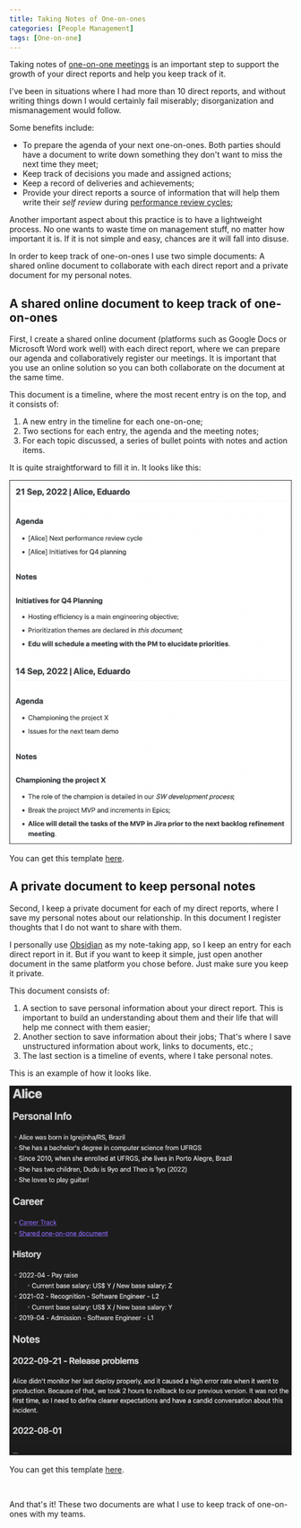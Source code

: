 ```yaml
---
title: Taking Notes of One-on-ones
categories: [People Management]
tags: [One-on-one]
---
```


Taking notes of [one-on-one meetings](/mgmt/people/one-on-ones) is an important step to support the growth of your direct reports and help you keep track of it.

I've been in situations where I had more than 10 direct reports, and without writing things down I would certainly fail miserably; disorganization and mismanagement would follow.

Some benefits include:

- To prepare the agenda of your next one-on-ones. Both parties should have a document to write down something they don't want to miss the next time they meet;
- Keep track of decisions you made and assigned actions;
- Keep a record of deliveries and achievements;
- Provide your direct reports a source of information that will help them write their *self review* during [performance review cycles](/performance-review-cycle);

Another important aspect about this practice is to have a lightweight process. No one wants to waste time on management stuff, no matter how important it is. If it is not simple and easy, chances are it will fall into disuse.

In order to keep track of one-on-ones I use two simple documents: A shared online document to collaborate with each direct report and a private document for my personal notes.

## A shared online document to keep track of one-on-ones

First, I create a shared online document (platforms such as Google Docs or Microsoft Word work well) with each direct report, where we can prepare our agenda and collaboratively register our meetings. It is important that you use an online solution so you can both collaborate on the document at the same time.

This document is a timeline, where the most recent entry is on the top, and it consists of:

1. A new entry in the timeline for each one-on-one;
2. Two sections for each entry, the agenda and the meeting notes;
3. For each topic discussed, a series of bullet points with notes and action items.

It is quite straightforward to fill it in. It looks like this:

![Shared document sample](/images/posts/2022-10-12-taking-notes-in-one-on-ones/shared-document.png "An example of a shared document to keep track of one-on-ones.")

You can get this template [here](/mgmt/people/template-one-on-one-shared-document).

## A private document to keep personal notes

Second, I keep a private document for each of my direct reports, where I save my personal notes about our relationship. In this document I register thoughts that I do not want to share with them.

I personally use [Obsidian](https://obsidian.md/) as my note-taking app, so I keep an entry for each direct report in it. But if you want to keep it simple, just open another document in the same platform you chose before. Just make sure you keep it private.

This document consists of:

1. A section to save personal information about your direct report. This is important to build an understanding about them and their life that will help me connect with them easier;
2. Another section to save information about their jobs; That's where I save unstructured information about work, links to documents, etc.;
3. The last section is a timeline of events, where I take personal notes.

This is an example of how it looks like.

![Private notes sample](/images/posts/2022-10-12-taking-notes-in-one-on-ones/private-notes.png "An example of a document to keep private notes.")

You can get this template [here](/mgmt/people/template-one-on-one-private-notes).

<br />

And that's it! These two documents are what I use to keep track of one-on-ones with my teams.